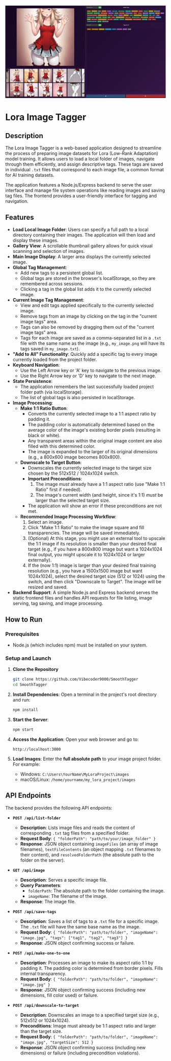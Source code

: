 ![](sample.png)

# Lora Image Tagger

## Description

The Lora Image Tagger is a web-based application designed to streamline the process of preparing image datasets for Lora (Low-Rank Adaptation) model training. It allows users to load a local folder of images, navigate through them efficiently, and assign descriptive tags. These tags are saved in individual `.txt` files that correspond to each image file, a common format for AI training datasets.

The application features a Node.js/Express backend to serve the user interface and manage file system operations like reading images and saving tag files. The frontend provides a user-friendly interface for tagging and navigation.

## Features

*   **Load Local Image Folder**: Users can specify a full path to a local directory containing their images. The application will then load and display these images.
*   **Gallery View**: A scrollable thumbnail gallery allows for quick visual scanning and selection of images.
*   **Main Image Display**: A larger area displays the currently selected image.
*   **Global Tag Management**:
    *   Add new tags to a persistent global list.
    *   Global tags are stored in the browser's localStorage, so they are remembered across sessions.
    *   Clicking a tag in the global list adds it to the currently selected image.
*   **Current Image Tag Management**:
    *   View and edit tags applied specifically to the currently selected image.
    *   Remove tags from an image by clicking on the tag in the "current image tags" area.
    *   Tags can also be removed by dragging them out of the "current image tags" area.
    *   Tags for each image are saved as a comma-separated list in a `.txt` file with the same name as the image (e.g., `my_image.png` will have its tags saved in `my_image.txt`).
*   **"Add to All" Functionality**: Quickly add a specific tag to every image currently loaded from the project folder.
*   **Keyboard Navigation**:
    *   Use the Left Arrow key or 'A' key to navigate to the previous image.
    *   Use the Right Arrow key or 'D' key to navigate to the next image.
*   **State Persistence**:
    *   The application remembers the last successfully loaded project folder path (via localStorage).
    *   The list of global tags is also persisted in localStorage.
*   **Image Processing**:
    *   **Make 1:1 Ratio Button**:
        *   Converts the currently selected image to a 1:1 aspect ratio by padding it.
        *   The padding color is automatically determined based on the average color of the image's existing border pixels (resulting in black or white).
        *   Any transparent areas within the original image content are also filled with this determined color.
        *   The image is expanded to the larger of its original dimensions (e.g., a 800x600 image becomes 800x800).
    *   **Downscale to Target Button**:
        *   Downscales the currently selected image to the target size chosen by the 512x512 / 1024x1024 switch.
        *   **Important Preconditions**:
            1.  The image *must* already have a 1:1 aspect ratio (use "Make 1:1 Ratio" first if needed).
            2.  The image's current width (and height, since it's 1:1) *must* be larger than the selected target size.
        *   The application will show an error if these preconditions are not met.
    *   **Recommended Image Processing Workflow**:
        1.  Select an image.
        2.  Click "Make 1:1 Ratio" to make the image square and fill transparencies. The image will be saved immediately.
        3.  (Optional) At this stage, you might use an external tool to upscale the 1:1 image if its resolution is smaller than your desired final target (e.g., if you have a 800x800 image but want a 1024x1024 final output, you might upscale it to 1024x1024 or larger externally).
        4.  If the (now 1:1) image is larger than your desired final training resolution (e.g., you have a 1500x1500 image but want 1024x1024), select the desired target size (512 or 1024) using the switch, and then click "Downscale to Target". The image will be resized and saved.
*   **Backend Support**: A simple Node.js and Express backend serves the static frontend files and handles API requests for file listing, image serving, tag saving, and image processing.

## How to Run

### Prerequisites

*   Node.js (which includes npm) must be installed on your system.

### Setup and Launch

1.  **Clone the Repository**
    ```bash
    git clone https://github.com/Vibecoder9000/SmoothTagger
    cd SmoothTagger
    ```
	
2.  **Install Dependencies**:
    Open a terminal in the project's root directory and run:
    ```bash
    npm install
    ```
	
3.  **Start the Server**:
	```bash
	npm start
	```

4.  **Access the Application**:
    Open your web browser and go to:
    ```
    http://localhost:3000
    ```

5.  **Load Images**:
    Enter the **full absolute path** to your image project folder. For example:
    *   Windows: `C:\Users\YourName\MyLoraProject\images`
    *   macOS/Linux: `/home/yourname/my_lora_project/images`

## API Endpoints

The backend provides the following API endpoints:

*   **`POST /api/list-folder`**
    *   **Description**: Lists image files and reads the content of corresponding `.txt` tag files from a specified folder.
    *   **Request Body**: `{ "folderPath": "path/to/your/image_folder" }`
    *   **Response**: JSON object containing `imageFiles` (an array of image filenames), `textFileContents` (an object mapping `.txt` filenames to their content), and `resolvedFolderPath` (the absolute path to the folder on the server).

*   **`GET /api/image`**
    *   **Description**: Serves a specific image file.
    *   **Query Parameters**:
        *   `folderPath`: The absolute path to the folder containing the image.
        *   `imageName`: The filename of the image.
    *   **Response**: The image file.

*   **`POST /api/save-tags`**
    *   **Description**: Saves a list of tags to a `.txt` file for a specific image. The `.txt` file will have the same base name as the image.
    *   **Request Body**: `{ "folderPath": "path/to/folder", "imageName": "image.jpg", "tags": ["tag1", "tag2", "tag3"] }`
    *   **Response**: JSON object confirming success or failure.

*   **`POST /api/make-one-to-one`**
    *   **Description**: Processes an image to make its aspect ratio 1:1 by padding it. The padding color is determined from border pixels. Fills internal transparency.
    *   **Request Body**: `{ "folderPath": "path/to/folder", "imageName": "image.jpg" }`
    *   **Response**: JSON object confirming success (including new dimensions, fill color used) or failure.

*   **`POST /api/downscale-to-target`**
    *   **Description**: Downscales an image to a specified target size (e.g., 512x512 or 1024x1024).
    *   **Preconditions**: Image must already be 1:1 aspect ratio and larger than the target size.
    *   **Request Body**: `{ "folderPath": "path/to/folder", "imageName": "image.jpg", "targetSize": 512 }`
    *   **Response**: JSON object confirming success (including new dimensions) or failure (including precondition violations).